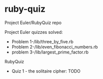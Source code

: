 # ruby-quiz
Project Euler/RubyQuiz repo

Project Euler quizzes solved:

* Problem 1-/lib/three_by_five.rb
* Problem 2-/lib/even_fibonacci_numbers.rb
* problem 3-/lib/largest_prime_factor.rb

RubyQuiz 

* Quiz 1 - the solitaire cipher: TODO
